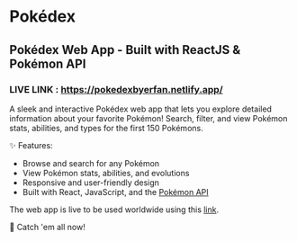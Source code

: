 # Pokédex
## Pokédex Web App - Built with ReactJS & Pokémon API

### LIVE LINK : https://pokedexbyerfan.netlify.app/

 A sleek and interactive Pokédex web app that lets you explore detailed information about your favorite Pokémon! Search, filter, and view Pokémon stats, abilities, and types for the first 150 Pokémons.

✨ Features:
- Browse and search for any Pokémon
- View Pokémon stats, abilities, and evolutions
- Responsive and user-friendly design
- Built with React, JavaScript, and the [Pokémon API](https://pokeapi.co/)

The web app is live to be used worldwide using this [link](https://pokedexbyerfan.netlify.app/).

🚀 Catch 'em all now! 
